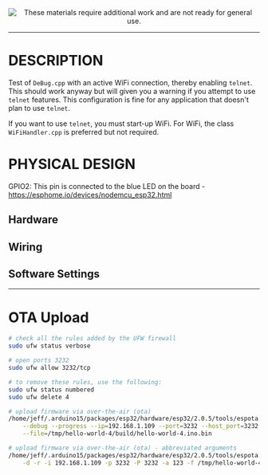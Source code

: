 <!--
Maintainer:   jeffskinnerbox@yahoo.com / www.jeffskinnerbox.me
Version:      0.0.1
-->


<div align="center">
<img src="http://www.foxbyrd.com/wp-content/uploads/2018/02/file-4.jpg" title="These materials require additional work and are not ready for general use." align="center">
</div>


---

# DESCRIPTION
Test of `DeBug.cpp` with an active WiFi connection,
thereby enabling `telnet`.
This should work anyway but will given you a warning if you attempt to use `telnet` features.
This configuration is fine for any application that doesn't plan to use `telnet`.

If you want to use `telnet`, you must start-up WiFi.
For WiFi, the class `WiFiHandler.cpp` is preferred but not required.

# PHYSICAL DESIGN
GPIO2: This pin is connected to the blue LED on the board - https://esphome.io/devices/nodemcu_esp32.html

## Hardware

## Wiring

## Software Settings


------


# OTA Upload

```bash
# check all the rules added by the UFW firewall
sudo ufw status verbose

# open ports 3232
sudo ufw allow 3232/tcp

# to remove these rules, use the following:
sudo ufw status numbered
sudo ufw delete 4
```

```bash
# upload firmware via over-the-air (ota)
/home/jeff/.arduino15/packages/esp32/hardware/esp32/2.0.5/tools/espota.py \
    --debug --progress --ip=192.168.1.109 --port=3232 --host_port=3232 --auth=123 \
    --file=/tmp/hello-world-4/build/hello-world-4.ino.bin

# upload firmware via over-the-air (ota) - abbreviated arguments
/home/jeff/.arduino15/packages/esp32/hardware/esp32/2.0.5/tools/espota.py \
    -d -r -i 192.168.1.109 -p 3232 -P 3232 -a 123 -f /tmp/hello-world-4/build/hello-world-4.ino.bin
```

